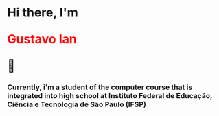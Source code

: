 # Hi there, I'm <p style="color: red">Gustavo Ian</p> 👋

### Currently, i'm a student of the computer course that is integrated into high school at Instituto Federal de Educação, Ciência e Tecnologia de São Paulo (IFSP)
